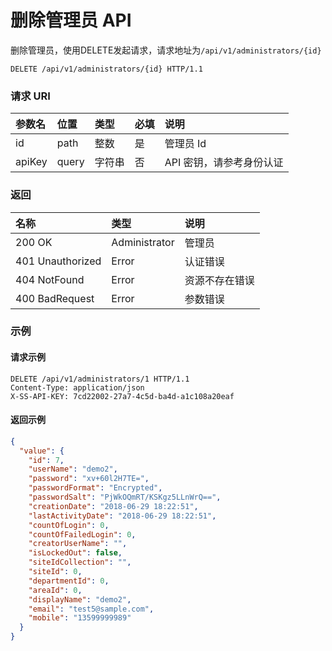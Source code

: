 # 删除管理员 API

删除管理员，使用DELETE发起请求，请求地址为`/api/v1/administrators/{id}`

```
DELETE /api/v1/administrators/{id} HTTP/1.1
```

### 请求 URI

|参数名	|位置	|类型	|必填	|说明|
| :----- | :----- | :----- | :----- | :----- |
|id	|path	|整数	|是	|管理员 Id|
|apiKey|	query	|字符串|	否	|API 密钥，请参考身份认证|

### 返回

| 名称 | 类型 | 说明 |
| :----- | :----- | :----- |
|200 OK	|Administrator	|管理员|
|401 Unauthorized	|Error	|认证错误|
|404 NotFound	|Error|	资源不存在错误|
|400 BadRequest	|Error	|参数错误|

### 示例

#### 请求示例

```
DELETE /api/v1/administrators/1 HTTP/1.1
Content-Type: application/json
X-SS-API-KEY: 7cd22002-27a7-4c5d-ba4d-a1c108a20eaf
```

#### 返回示例

```json
{
  "value": {
    "id": 7,
    "userName": "demo2",
    "password": "xv+60l2H7TE=",
    "passwordFormat": "Encrypted",
    "passwordSalt": "PjWkOQmRT/KSKgz5LLnWrQ==",
    "creationDate": "2018-06-29 18:22:51",
    "lastActivityDate": "2018-06-29 18:22:51",
    "countOfLogin": 0,
    "countOfFailedLogin": 0,
    "creatorUserName": "",
    "isLockedOut": false,
    "siteIdCollection": "",
    "siteId": 0,
    "departmentId": 0,
    "areaId": 0,
    "displayName": "demo2",
    "email": "test5@sample.com",
    "mobile": "13599999989"
  }
}
```